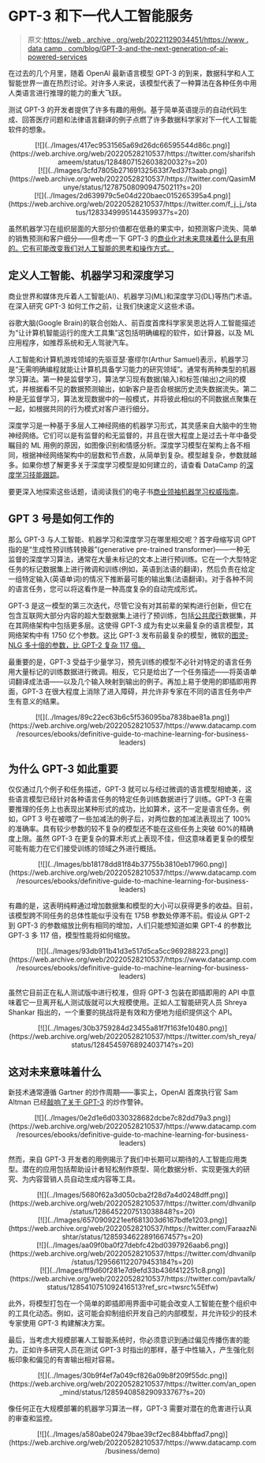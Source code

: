 # GPT-3 和下一代人工智能服务

> 原文:[https://web . archive . org/web/20221129034451/https://www . data camp . com/blog/GPT-3-and-the-next-generation-of-ai-powered-services](https://web.archive.org/web/20221129034451/https://www.datacamp.com/blog/gpt-3-and-the-next-generation-of-ai-powered-services)

在过去的几个月里，随着 OpenAI 最新语言模型 GPT-3 的到来，数据科学和人工智能世界一直在热烈讨论。对许多人来说，该模型代表了一种算法在各种任务中用人类语言进行推理的能力的重大飞跃。

测试 GPT-3 的开发者提供了许多有趣的用例。基于简单英语提示的自动代码生成、回答医疗问题和法律语言翻译的例子点燃了许多数据科学家对下一代人工智能软件的想象。

<center>[![](../Images/417ec9531565a69d26dc66595544d86c.png)](https://web.archive.org/web/20220528210537/https://twitter.com/sharifshameem/status/1284807152603820032?s=20)</center>

<center>[![](../Images/3cfd7805b271691325633f7ed37f3aab.png)](https://web.archive.org/web/20220528210537/https://twitter.com/QasimMunye/status/1278750809094750211?s=20)</center>

<center>[![](../Images/2d639979c5e04d220baec015265395a4.png)](https://web.archive.org/web/20220528210537/https://twitter.com/f_j_j_/status/1283349995144359937?s=20)</center>

虽然机器学习在组织层面的大部分价值都在低悬的果实中，如预测客户流失、简单的销售预测和客户细分——但考虑一下 GPT-3 的[商业化对未来意味着什么是有用的。它有可能改变我们对人工智能的思考和操作方式。](https://web.archive.org/web/20220528210537/https://openai.com/blog/openai-api/)

## 定义人工智能、机器学习和深度学习

商业世界和媒体充斥着人工智能(AI)、机器学习(ML)和深度学习(DL)等热门术语。在深入研究 GPT-3 如何工作之前，让我们快速定义这些术语。

谷歌大脑(Google Brain)的联合创始人、前百度首席科学家吴恩达将人工智能描述为“让计算机智能运行的庞大工具集”这包括明确编程的软件，如计算器，以及 ML 应用程序，如推荐系统和无人驾驶汽车。

人工智能和计算机游戏领域的先驱亚瑟·塞缪尔(Arthur Samuel)表示，机器学习是“无需明确编程就能让计算机具备学习能力的研究领域”。通常有两种类型的机器学习算法。第一种是监督学习，算法学习现有数据(输入)和标签(输出)之间的模式，并根据看不见的数据预测输出，如新客户是否会根据历史流失数据流失。第二种是无监督学习，算法发现数据中的一般模式，并将彼此相似的不同数据点聚集在一起，如根据共同的行为模式对客户进行细分。

深度学习是一种基于多层人工神经网络的机器学习形式，其灵感来自大脑中的生物神经网络。它们可以是有监督的和无监督的，并且在很大程度上是过去十年中备受瞩目的 ML 用例的原因，如图像识别和情感分析。深度学习模型在架构上各不相同，根据神经网络架构中的层数和节点数，从简单到复杂。模型越复杂，参数就越多。如果你想了解更多关于深度学习模型是如何建立的，请查看 DataCamp 的[深度学习技能跟踪](https://web.archive.org/web/20220528210537/https://www.datacamp.com/tracks/deep-learning-in-python)。

要更深入地探索这些话题，请阅读我们的电子书[商业领袖机器学习权威指南](https://web.archive.org/web/20220528210537/https://www.datacamp.com/resources/ebooks/definitive-guide-to-machine-learning-for-business-leaders)。

## GPT 3 号是如何工作的

那么 GPT-3 与人工智能、机器学习和深度学习在哪里相交呢？首字母缩写词 GPT 指的是“生成性预训练转换器”(generative pre-trained transformer)——一种无监督的深度学习算法，通常在大量未标记的文本上进行预训练。它在一个大型特定任务的标记数据集上进行微调和训练(例如，英语到法语的翻译)，然后负责在给定一组特定输入(英语单词)的情况下推断最可能的输出集(法语翻译)。对于各种不同的语言任务，您可以将这看作是一种高度复杂的自动完成形式。

GPT-3 是这一模型的第三次迭代，尽管它没有对其前辈的架构进行创新，但它在包含互联网大部分内容的超大型数据集上进行了预训练，包括[公共爬行](https://web.archive.org/web/20220528210537/https://commoncrawl.org/the-data/)数据集，并在其网络架构中包括更多层。这使得 GPT-3 成为有史以来最复杂的语言模型，其网络架构中有 1750 亿个参数。这比 GPT-3 发布前最复杂的模型，微软的[图灵-NLG 多十倍的参数，比 GPT-2 复杂 117 倍。](https://web.archive.org/web/20220528210537/https://www.microsoft.com/en-us/research/blog/turing-nlg-a-17-billion-parameter-language-model-by-microsoft/)

最重要的是，GPT-3 受益于少量学习，预先训练的模型不必针对特定的语言任务用大量标记的训练数据进行微调。相反，它只是给出了一个任务描述——将英语单词翻译成法语——以及几个输入映射到输出的例子。再加上易于使用的即插即用界面，GPT-3 在很大程度上消除了进入障碍，并允许非专家在不同的语言任务中产生有意义的结果。

<center>[![](../Images/89c22ec63b6c5f536095ba7838bae81a.png)](https://web.archive.org/web/20220528210537/https://www.datacamp.com/resources/ebooks/definitive-guide-to-machine-learning-for-business-leaders)</center>

## 为什么 GPT-3 如此重要

仅仅通过几个例子和任务描述，GPT-3 就可以与经过微调的语言模型相媲美，这些语言模型已经针对各种语言任务的特定任务训练数据进行了训练。GPT-3 在需要推理的任务上也表现出某种形式的成功，比如算术，这不一定是语言任务。例如，GPT 3 号在被喂了一些加减法的例子后，对两位数的加减法表现出了 100%的准确率。具有较少参数的较不复杂的模型还不能在这些任务上突破 60%的精确度上限。虽然 GPT-3 在更复杂的算术形式上表现不佳，但这意味着更复杂的模型可能有能力在它们接受训练的领域之外进行概括。

<center>[![](../Images/bb18178dd81f84b37755b3810eb17960.png)](https://web.archive.org/web/20220528210537/https://www.datacamp.com/resources/ebooks/definitive-guide-to-machine-learning-for-business-leaders)</center>

有趣的是，这表明纯粹通过增加数据集和模型的大小可以获得更多的收益。目前，该模型跨不同任务的总体性能似乎没有在 175B 参数处停滞不前。假设从 GPT-2 到 GPT-3 的参数缩放比例有相同的增加，人们只能想知道如果 GPT-4 的参数比 GPT-3 多 117 倍，模型性能将如何缩放。

<center>[![](../Images/93db911b41d3e517d5ca5cc969288223.png)](https://web.archive.org/web/20220528210537/https://www.datacamp.com/resources/ebooks/definitive-guide-to-machine-learning-for-business-leaders)</center>

虽然它目前正在私人测试版中进行校准，但将 GPT-3 包装在即插即用的 API 中意味着它一旦离开私人测试版就可以大规模使用。正如人工智能研究人员 Shreya Shankar 指出的，一个重要的挑战将是有效和方便地为组织提供这个 API。

<center>[![](../Images/30b3759284d23455a81f7f163fe10480.png)](https://web.archive.org/web/20220528210537/https://twitter.com/sh_reya/status/1284545976892403714?s=20)</center>

## 这对未来意味着什么

新技术通常遵循 Gartner 的炒作周期——事实上，OpenAI 首席执行官 Sam Altman 已经[敲响了关于 GPT-3](https://web.archive.org/web/20220528210537/https://twitter.com/sama/status/1284922296348454913) 的炒作警钟。

<center>[![](../Images/0e2d1e6d0330328682dcbe7c82dd79a3.png)](https://web.archive.org/web/20220528210537/https://www.datacamp.com/resources/ebooks/definitive-guide-to-machine-learning-for-business-leaders)</center>

然而，来自 GPT-3 开发者的用例揭示了我们中长期可以期待的人工智能应用类型。潜在的应用包括帮助设计者轻松制作原型、简化数据分析、实现更强大的研究、为内容营销人员自动生成内容等工具。

<center>[![](../Images/5680f62a3d050cba2f28d7a4d0248dff.png)](https://web.archive.org/web/20220528210537/https://twitter.com/dhvanilp/status/1286452207513038848?s=20)</center>

<center>[![](../Images/6570909221eef681303d6167bdfe1203.png)](https://web.archive.org/web/20220528210537/https://twitter.com/FaraazNishtar/status/1285934622891667457?s=20)</center>

<center>[![](../Images/aa09f0ba0f27debfc42bd0397926aab6.png)](https://web.archive.org/web/20220528210537/https://twitter.com/dhvanilp/status/1295661122079453184?s=20)</center>

<center>[![](../Images/ff9d60f281e7d9efd33b436f412251c8.png)](https://web.archive.org/web/20220528210537/https://twitter.com/pavtalk/status/1285410751092416513?ref_src=twsrc%5Etfw)</center>

此外，将模型打包在一个简单的即插即用界面中可能会改变人工智能在整个组织中的工具化动态。例如，这可能会抑制组织开发自己的内部模型，并允许较少的技术专家使用 GPT-3 构建解决方案。

最后，当考虑大规模部署人工智能系统时，你必须意识到通过偏见传播伤害的能力。正如许多研究人员在测试 GPT-3 时指出的那样，基于中性输入，产生强化刻板印象和偏见的有害输出相对容易。

<center>[![](../Images/30b9f4ef7a049cf826a09b8f209f55dc.png)](https://web.archive.org/web/20220528210537/https://twitter.com/an_open_mind/status/1285940858290933767?s=20)</center>

像任何正在大规模部署的机器学习算法一样，GPT-3 需要对潜在的危害进行认真的审查和监控。

<center>[![](../Images/a580abe02479bae39cf2ec884bbffad7.png)](https://web.archive.org/web/20220528210537/https://www.datacamp.com/business/demo)</center>